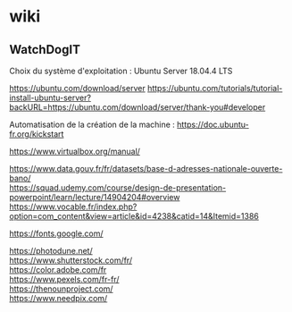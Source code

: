 # wiki

## WatchDogIT

Choix du système d'exploitation :
Ubuntu Server 18.04.4 LTS

https://ubuntu.com/download/server
https://ubuntu.com/tutorials/tutorial-install-ubuntu-server?backURL=https://ubuntu.com/download/server/thank-you#developer

Automatisation de la création de la machine :
https://doc.ubuntu-fr.org/kickstart

https://www.virtualbox.org/manual/





https://www.data.gouv.fr/fr/datasets/base-d-adresses-nationale-ouverte-bano/<br/>
https://squad.udemy.com/course/design-de-presentation-powerpoint/learn/lecture/14904204#overview<br/>
https://www.vocable.fr/index.php?option=com_content&view=article&id=4238&catid=14&Itemid=1386<br/>

https://fonts.google.com/<br/>

https://photodune.net/<br/>
https://www.shutterstock.com/fr/<br/>
https://color.adobe.com/fr<br/>
https://www.pexels.com/fr-fr/<br/>
https://thenounproject.com/<br/>
https://www.needpix.com/<br/>

